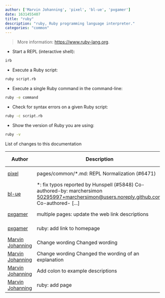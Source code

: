 ```yaml
---
author: ['Marvin Johanning', 'pixel', 'bl-ue', 'pxgamer']
date: 1631455407
title: "ruby"
description: "ruby, Ruby programming language interpreter."
categories: "common"
---
```

> More information: <https://www.ruby-lang.org>.

- Start a REPL (interactive shell):

```bash
irb
```

- Execute a Ruby script:

```bash
ruby script.rb
```

- Execute a single Ruby command in the command-line:

```bash
ruby -e command
```

- Check for syntax errors on a given Ruby script:

```bash
ruby -c script.rb
```

- Show the version of Ruby you are using:

```bash
ruby -v
```
List of changes to this documentation


Author | Description | ISO 8601 Date | GitHub link
------|-----|-----|-----
[pixel](mailto:35269695+pixelcmtd@users.noreply.github.com) | pages/common/*.md: REPL Normalization (#6471) | 2021-09-12T16:03:27 | [882781e41019](https://github.com/tldr-pages/tldr/commit/882781e41019543fd716442e62faa1fb02d474b9)
[bl-ue](mailto:54780737+bl-ue@users.noreply.github.com) | *: fix typos reported by Hunspell (#5848) Co-authored-by: marchersimon <50295997+marchersimon@users.noreply.github.com> Co-authored- [...] | 2021-05-20T22:13:41 | [8ebd171d6f00](https://github.com/tldr-pages/tldr/commit/8ebd171d6f001698709fefc02b1fd5cc9f3a99c4)
[pxgamer](mailto:owzie123@gmail.com) | multiple pages: update the web link descriptions | 2019-05-29T14:41:10 | [f2b1446e6247](https://github.com/tldr-pages/tldr/commit/f2b1446e6247d3e794ee6577dee0c867dfc9af26)
[pxgamer](mailto:owzie123@gmail.com) | ruby: add link to homepage | 2019-05-29T14:41:10 | [f693003ddd0b](https://github.com/tldr-pages/tldr/commit/f693003ddd0b8c45cd5dd22be9869fdd969820fa)
[Marvin Johanning](mailto:manimusmuellus@gmail.com) | Change wording Changed wording | 2017-11-28T20:38:40 | [8a28c6d96079](https://github.com/tldr-pages/tldr/commit/8a28c6d96079efdb6160368c96629d87a842297a)
[Marvin Johanning](mailto:manimusmuellus@gmail.com) | Change wording Changed the wording of an explanation | 2017-11-14T19:58:57 | [9d3e9c81096e](https://github.com/tldr-pages/tldr/commit/9d3e9c81096e9c1daa0195f4f01a13f0558ddf57)
[Marvin Johanning](mailto:manimusmuellus@gmail.com) | Add colon to example descriptions | 2017-11-14T16:44:00 | [7754dfcda54c](https://github.com/tldr-pages/tldr/commit/7754dfcda54c0eb96c75e65876585fde6154d4dc)
[Marvin Johanning](mailto:manimusmuellus@gmail.com) | ruby: add page | 2017-11-14T16:39:27 | [9d114dfd432c](https://github.com/tldr-pages/tldr/commit/9d114dfd432c4a5a031746ece53fcb938f543261)

